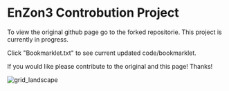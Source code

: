 
# EnZon3 Controbution Project

To view the original github page go to the forked repositorie.
This project is currently in progress.

Click "Bookmarklet.txt" to see current updated code/bookmarklet.

If you would like please contribute to the original and this page! Thanks!

![grid_landscape](https://user-images.githubusercontent.com/58016466/228446581-2e0b061a-f3ca-4a63-80cf-73dd5a50caf8.png)
